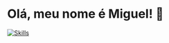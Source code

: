 # Olá, meu nome é Miguel! 🤙
[![Skills](https://devicons.dev.br/icons?icon=Python,html,css,javascript,astro,figma,linux&theme=dark)](https://devicons.dev.br/)
